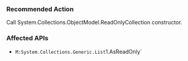 ### Recommended Action
Call System.Collections.ObjectModel.ReadOnlyCollection<T> constructor.

### Affected APIs
* `M:System.Collections.Generic.List`1.AsReadOnly`
